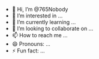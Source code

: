 - 👋 Hi, I’m @765Nobody
- 👀 I’m interested in ...
- 🌱 I’m currently learning ...
- 💞️ I’m looking to collaborate on ...
- 📫 How to reach me ...
- 😄 Pronouns: ...
- ⚡ Fun fact: ...

<!---
765Nobody/765Nobody is a ✨ special ✨ repository because its `README.md` (this file) appears on your GitHub profile.
You can click the Preview link to take a look at your changes.
--->
